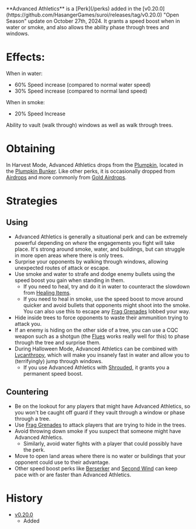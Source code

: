 <Event />
**Advanced Athletics** is a [Perk](/perks) added in the [v0.20.0](https://github.com/HasangerGames/suroi/releases/tag/v0.20.0) "Open Season" update on October 27th, 2024. It grants a speed boost when in water or smoke, and also allows the ability phase through trees and windows.

# Effects:
When in water:
- 60% Speed increase (compared to normal water speed)
- 30% Speed increase (compared to normal land speed)

When in smoke:
- 20% Speed Increase

Ability to vault (walk through) windows as well as walk through trees.

# Obtaining
In Harvest Mode, Advanced Athletics drops from the [Plumpkin](/obstacles/plumpkin), located in the [Plumpkin Bunker](/buildings/plumpkin_bunker_meta). Like other perks, it is occasionally dropped from [Airdrops](/obstacles/airdrops) and more commonly from [Gold Airdrops](/obstacles/gold_airdrop_crate).

# Strategies
## Using
- Advanced Athletics is generally a situational perk and can be extremely powerful depending on *where* the engagements you fight will take place. It's strong around smoke, water, and buildings, but can struggle in more open areas where there is only trees.
- Surprise your opponents by walking through windows, allowing unexpected routes of attack or escape.
- Use smoke and water to strafe and dodge enemy bullets using the speed boost you gain when standing in them.
  - If you need to heal, try and do it in water to counteract the slowdown from [Healing Items](/healing).
  - If you need to heal in smoke, use the speed boost to move around quicker and avoid bullets that opponents might shoot into the smoke. You can also use this to escape any [Frag Grenades](/weapons/throwables/frag_grenade) lobbed your way.
- Hide inside trees to force opponents to waste their ammunition trying to attack you.
- If an enemy is hiding on the other side of a tree, you can use a CQC weapon such as a shotgun (the [Flues](/weapons/guns/flues) works really well for this) to phase through the tree and surprise them.
- During Halloween Mode, Advanced Athletics can be combined with [Lycanthropy](/perks/lycanthropy), which will make you insanely fast in water and allow you to (terrifyingly) jump through windows.
  - If you use Advanced Athletics with [Shrouded](/perks/shrouded), it grants you a permanent speed boost.

## Countering
- Be on the lookout for any players that might have Advanced Athletics, so you won't be caught off guard if they vault through a window or phase through a tree.
- Use [Frag Grenades](/weapons/throwables/frag_grenade) to attack players that are trying to hide in the trees.
- Avoid throwing down smoke if you suspect that someone might have Advanced Athletics.
  - Similarly, avoid water fights with a player that could possibly have the perk.
- Move to open land areas where there is no water or buildings that your opponent could use to their advantage.
- Other speed boost perks like [Berserker](/perks/stark_melee_gauntlet) and [Second Wind](/perks/second_wind) can keep pace with or are faster than Advanced Athletics.

# History
- [v0.20.0](https://github.com/HasangerGames/suroi/releases/tag/v0.20.0)
  - Added

